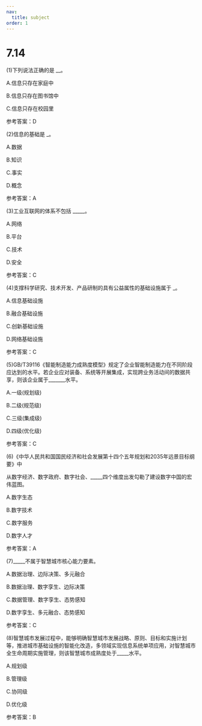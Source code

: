 ```yaml
---
nav:
  title: subject
order: 1
---
```

# 7.14
(1)下列说法正确的是 __。

A.信息只存在家庭中 

B.信息只存在图书馆中

C.信息只存在校园里 

参考答案：D



(2)信息的基础是 _。

A.数据 

B.知识 

C.事实 

D.概念

参考答案：A



(3)工业互联网的体系不包括 _____。

A.网络 

B.平台 

C.技术 

D.安全

参考答案：C



(4)支撑科学研究、技术开发、产品研制的具有公益属性的基础设施属于 _。

A.信息基础设施 

B.融合基础设施

C.创新基础设施 

D.网络基础设施

参考答案：C



(5)GB/T39116《智能制造能力成熟度模型》规定了企业智能制造能力在不同阶段应达到的水平。若企业应对装备、系统等开展集成，实现跨业务活动间的数据共享，则该企业属于_______水平。

A.一级(规划级) 

B.二级(规范级)

C.三级(集成级) 

D.四级(优化级)

参考答案：C





(6)《中华人民共和国国民经济和社会发展第十四个五年规划和2035年远景目标纲要》中

从数字经济、数字政府、数字社会、_____四个维度出发勾勒了建设数字中国的宏伟蓝图。

A.数字生态  

B.数字技术 

C.数字服务 

D.数字人才

参考答案：A





(7)_____不属于智慧城市核心能力要素。

A.数据治理、边际决策、多元融合

B.数据治理、数字孪生、边际决策

C.数据管理、数字孪生、态势感知

D.数字孪生、多元融合、态势感知

参考答案：C 





(8)智慧城市发展过程中，能够明确智慧城市发展战略、原则、目标和实施计划等，推进城市基础设施的智能化改造，多领域实现信息系统单项应用，对智慧城市全生命周期实施管理，则该智慧城市成熟度处于_____水平。

A.规划级 

B.管理级 

C.协同级 

D.优化级

参考答案：B


